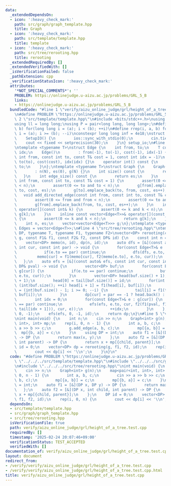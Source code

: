 ```yaml
---
data:
  _extendedDependsOn:
  - icon: ':heavy_check_mark:'
    path: src/graph/graph_template.hpp
    title: Graph
  - icon: ':heavy_check_mark:'
    path: src/template/template.hpp
    title: template
  - icon: ':heavy_check_mark:'
    path: src/tree/rerooting.hpp
    title: rerooting
  _extendedRequiredBy: []
  _extendedVerifiedWith: []
  _isVerificationFailed: false
  _pathExtension: cpp
  _verificationStatusIcon: ':heavy_check_mark:'
  attributes:
    '*NOT_SPECIAL_COMMENTS*': ''
    PROBLEM: https://onlinejudge.u-aizu.ac.jp/problems/GRL_5_B
    links:
    - https://onlinejudge.u-aizu.ac.jp/problems/GRL_5_B
  bundledCode: "#line 1 \"verify/aizu_online_judge/grl/height_of_a_tree.test.cpp\"\
    \n#define PROBLEM \"https://onlinejudge.u-aizu.ac.jp/problems/GRL_5_B\"\n#line\
    \ 2 \"src/template/template.hpp\"\n#include <bits/stdc++.h>\nusing namespace std;\n\
    using ll = long long;\nusing P = pair<long long, long long>;\n#define rep(i, a,\
    \ b) for(long long i = (a); i < (b); ++i)\n#define rrep(i, a, b) for(long long\
    \ i = (a); i >= (b); --i)\nconstexpr long long inf = 4e18;\nstruct SetupIO {\n\
    \    SetupIO() {\n        ios::sync_with_stdio(0);\n        cin.tie(0);\n    \
    \    cout << fixed << setprecision(30);\n    }\n} setup_io;\n#line 3 \"src/graph/graph_template.hpp\"\
    \ntemplate <typename T>\nstruct Edge {\n    int from, to;\n    T cost;\n    int\
    \ idx;\n    Edge()\n        : from(-1), to(-1), cost(-1), idx(-1) {}\n    Edge(const\
    \ int from, const int to, const T& cost = 1, const int idx = -1)\n        : from(from),\
    \ to(to), cost(cost), idx(idx) {}\n    operator int() const {\n        return\
    \ to;\n    }\n};\ntemplate <typename T>\nstruct Graph {\n    Graph(const int N)\n\
    \        : n(N), es(0), g(N) {}\n    int size() const {\n        return n;\n \
    \   }\n    int edge_size() const {\n        return es;\n    }\n    void add_edge(const\
    \ int from, const int to, const T& cost = 1) {\n        assert(0 <= from and from\
    \ < n);\n        assert(0 <= to and to < n);\n        g[from].emplace_back(from,\
    \ to, cost, es);\n        g[to].emplace_back(to, from, cost, es++);\n    }\n \
    \   void add_directed_edge(const int from, const int to, const T& cost = 1) {\n\
    \        assert(0 <= from and from < n);\n        assert(0 <= to and to < n);\n\
    \        g[from].emplace_back(from, to, cost, es++);\n    }\n    inline vector<Edge<T>>&\
    \ operator[](const int& k) {\n        assert(0 <= k and k < n);\n        return\
    \ g[k];\n    }\n    inline const vector<Edge<T>>& operator[](const int& k) const\
    \ {\n        assert(0 <= k and k < n);\n        return g[k];\n    }\n\n   private:\n\
    \    int n, es;\n    vector<vector<Edge<T>>> g;\n};\ntemplate <typename T>\nusing\
    \ Edges = vector<Edge<T>>;\n#line 4 \"src/tree/rerooting.hpp\"\ntemplate <typename\
    \ DP, typename T, typename F1, typename F2>\nvector<DP> rerooting(const Graph<T>&\
    \ g, const F1& f1, const F2& f2, const DP& id) {\n    const int n = g.size();\n\
    \    vector<DP> memo(n, id), dp(n, id);\n    auto dfs = [&](const auto& dfs, const\
    \ int cur, const int par) -> void {\n        for(const Edge<T>& e : g[cur]) {\n\
    \            if(e.to == par) continue;\n            dfs(dfs, e.to, cur);\n   \
    \         memo[cur] = f1(memo[cur], f2(memo[e.to], e.to, cur));\n        }\n \
    \   };\n    auto efs = [&](const auto& efs, const int cur, const int par, const\
    \ DP& pval) -> void {\n        vector<DP> buf;\n        for(const Edge<T>& e :\
    \ g[cur]) {\n            if(e.to == par) continue;\n            buf.emplace_back(f2(memo[e.to],\
    \ e.to, cur));\n        }\n        vector<DP> head(buf.size() + 1), tail(buf.size()\
    \ + 1);\n        head[0] = tail[buf.size()] = id;\n        for(int i = 0; i <\
    \ (int)buf.size(); ++i) head[i + 1] = f1(head[i], buf[i]);\n        for(int i\
    \ = (int)buf.size() - 1; i >= 0; --i) {\n            tail[i] = f1(tail[i + 1],\
    \ buf[i]);\n        }\n        dp[cur] = par == -1 ? head.back() : f1(pval, head.back());\n\
    \        int idx = 0;\n        for(const Edge<T>& e : g[cur]) {\n            if(e.to\
    \ == par) continue;\n            efs(efs, e.to, cur, f2(f1(pval, f1(head[idx],\
    \ tail[idx + 1])), cur, e));\n            ++idx;\n        }\n    };\n    dfs(dfs,\
    \ 0, -1);\n    efs(efs, 0, -1, id);\n    return dp;\n}\n#line 5 \"verify/aizu_online_judge/grl/height_of_a_tree.test.cpp\"\
    \nint main(void) {\n    int n;\n    cin >> n;\n    Graph<int> g(n);\n    map<pair<int,\
    \ int>, int> mp;\n    rep(i, 0, n - 1) {\n        int a, b, c;\n        cin >>\
    \ a >> b >> c;\n        g.add_edge(a, b, c);\n        mp[{a, b}] = c;\n      \
    \  mp[{b, a}] = c;\n    }\n    using DP = int;\n    auto f1 = [&](DP x, DP y)\
    \ -> DP {\n        return max(x, y);\n    };\n    auto f2 = [&](DP x, int child,\
    \ int parent) -> DP {\n        return x + mp[{child, parent}];\n    };\n    DP\
    \ id = 0;\n    vector<DP> dp = rerooting(g, f1, f2, id);\n    rep(i, 0, n) {\n\
    \        cout << dp[i] << '\\n';\n    }\n}\n"
  code: "#define PROBLEM \"https://onlinejudge.u-aizu.ac.jp/problems/GRL_5_B\"\n#include\
    \ \"../../../src/template/template.hpp\"\n#include \"../../../src/graph/graph_template.hpp\"\
    \n#include \"../../../src/tree/rerooting.hpp\"\nint main(void) {\n    int n;\n\
    \    cin >> n;\n    Graph<int> g(n);\n    map<pair<int, int>, int> mp;\n    rep(i,\
    \ 0, n - 1) {\n        int a, b, c;\n        cin >> a >> b >> c;\n        g.add_edge(a,\
    \ b, c);\n        mp[{a, b}] = c;\n        mp[{b, a}] = c;\n    }\n    using DP\
    \ = int;\n    auto f1 = [&](DP x, DP y) -> DP {\n        return max(x, y);\n \
    \   };\n    auto f2 = [&](DP x, int child, int parent) -> DP {\n        return\
    \ x + mp[{child, parent}];\n    };\n    DP id = 0;\n    vector<DP> dp = rerooting(g,\
    \ f1, f2, id);\n    rep(i, 0, n) {\n        cout << dp[i] << '\\n';\n    }\n}"
  dependsOn:
  - src/template/template.hpp
  - src/graph/graph_template.hpp
  - src/tree/rerooting.hpp
  isVerificationFile: true
  path: verify/aizu_online_judge/grl/height_of_a_tree.test.cpp
  requiredBy: []
  timestamp: '2025-02-24 20:07:46+09:00'
  verificationStatus: TEST_ACCEPTED
  verifiedWith: []
documentation_of: verify/aizu_online_judge/grl/height_of_a_tree.test.cpp
layout: document
redirect_from:
- /verify/verify/aizu_online_judge/grl/height_of_a_tree.test.cpp
- /verify/verify/aizu_online_judge/grl/height_of_a_tree.test.cpp.html
title: verify/aizu_online_judge/grl/height_of_a_tree.test.cpp
---
```


